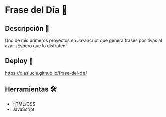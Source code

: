 # Frase del Día 💬

## Descripción 🚀

Uno de mis primeros proyectos en JavaScript que genera frases positivas al azar. ¡Espero que lo disfruten!

## Deploy 🏁

https://diaslucia.github.io/frase-del-dia/

## Herramientas 🛠️

* HTML/CSS
* JavaScript
